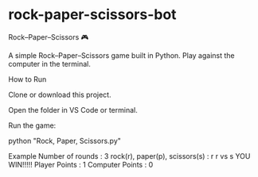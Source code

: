 # rock-paper-scissors-bot
Rock–Paper–Scissors 🎮

A simple Rock–Paper–Scissors game built in Python. Play against the computer in the terminal.

How to Run

Clone or download this project.

Open the folder in VS Code or terminal.

Run the game:

python "Rock, Paper, Scissors.py"

Example
Number of rounds : 3
rock(r), paper(p), scissors(s) : r
r vs s
YOU WIN!!!!!
Player Points : 1
Computer Points : 0
